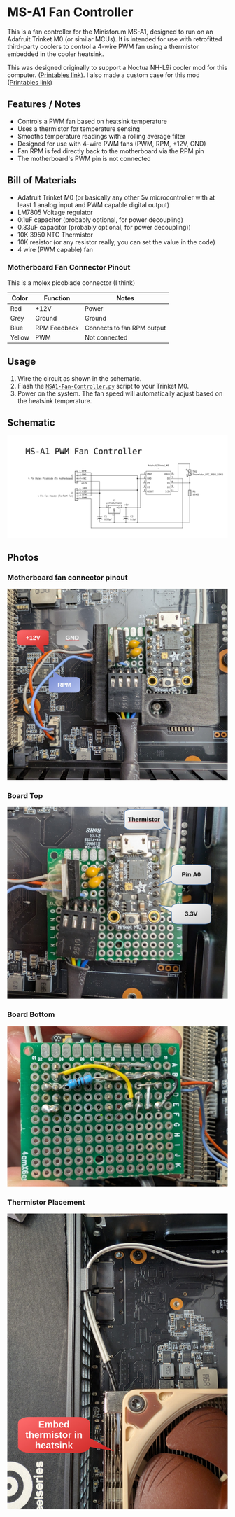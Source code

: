 # MS-A1 Fan Controller

This is a fan controller for the Minisforum MS-A1, designed to run on an Adafruit Trinket M0 (or similar MCUs). It is intended for use with retrofitted third-party coolers to control a 4-wire PWM fan using a thermistor embedded in the cooler heatsink.

This was designed originally to support a Noctua NH-L9i cooler mod for this computer. ([Printables link](https://www.printables.com/model/1309017-minisforum-ms-a1-noctua-nh-l9i-am5-mount)). I also made a custom case for this mod ([Printables link](https://www.printables.com/model/1309100-minisforum-ms-a1-noctua-nh-l9i-case))

## Features / Notes

- Controls a PWM fan based on heatsink temperature
- Uses a thermistor for temperature sensing
- Smooths temperature readings with a rolling average filter
- Designed for use with 4-wire PWM fans (PWM, RPM, +12V, GND)
- Fan RPM is fed directly back to the motherboard via the RPM pin
- The motherboard's PWM pin is not connected

## Bill of Materials

- Adafruit Trinket M0 (or basically any other 5v microcontroller with at least 1 analog input and PWM capable digital output)
- LM7805 Voltage regulator
- 0.1uF capacitor (probably optional, for power decoupling)
- 0.33uF capacitor (probably optional, for power decoupling))
- 10K 3950 NTC Thermistor
- 10K resistor (or any resistor really, you can set the value in the code)
- 4 wire (PWM capable) fan

### Motherboard Fan Connector Pinout

This is a molex picoblade connector (I think)

| Color  | Function       | Notes                        |
|--------|----------------|------------------------------|
| Red    | +12V           | Power                        |
| Grey   | Ground         | Ground                       |
| Blue   | RPM Feedback   | Connects to fan RPM output   |
| Yellow | PWM            | Not connected                |

## Usage

1. Wire the circuit as shown in the schematic.
2. Flash the [`MSA1-Fan-Controller.py`](MSA1-Fan-Controller.py) script to your Trinket M0.
3. Power on the system. The fan speed will automatically adjust based on the heatsink temperature.

## Schematic

![schematic](schematic.svg)

## Photos

### Motherboard fan connector pinout

![Motherboard Wires](photos/motherboard%20wires.jpg)

### Board Top

![Board Top](photos/board-top.jpg)

### Board Bottom

![Board Bottom](photos/board-bottom.jpg)

### Thermistor Placement

![Thermistor Placement](photos/thermistor-placement.jpg)
